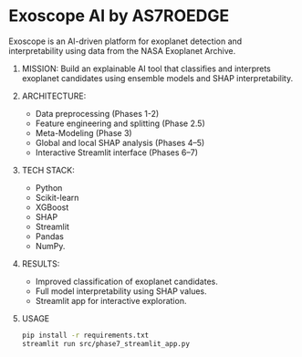 ﻿# Exoscope AI by AS7ROEDGE
Exoscope is an AI-driven platform for exoplanet detection and interpretability using data from the NASA Exoplanet Archive.

1. MISSION:
   Build an explainable AI tool that classifies and interprets exoplanet candidates using ensemble models and SHAP interpretability.

2. ARCHITECTURE:
   - Data preprocessing (Phases 1-2)
   - Feature engineering and splitting (Phase 2.5)
   - Meta-Modeling (Phase 3)
   - Global and local SHAP analysis (Phases 4–5)
   - Interactive Streamlit interface (Phases 6–7)

3. TECH STACK:
   - Python
   - Scikit-learn
   - XGBoost
   - SHAP
   - Streamlit
   - Pandas
   - NumPy.

4. RESULTS:
   - Improved classification of exoplanet candidates.
   - Full model interpretability using SHAP values.
   - Streamlit app for interactive exploration.

5. USAGE
   ```bash
   pip install -r requirements.txt
   streamlit run src/phase7_streamlit_app.py
